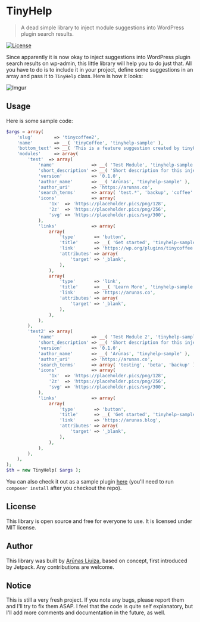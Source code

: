 # TinyHelp

> A dead simple library to inject module suggestions into WordPress plugin search results.

[![License](http://img.shields.io/:license-mit-blue.svg)](http://doge.mit-license.org)

Since apparently it is now okay to inject suggestions into WordPress plugin search results on wp-admin, this little library will help you to do just that. All you have to do is to include it in your project, define some suggestions in an array and pass it to `TinyHelp` class. Here is how it looks:

![Imgur](https://i.imgur.com/2wdnWy9.jpg)

## Usage

Here is some sample code:

```php
$args = array(
	'slug'        => 'tinycoffee2',
	'name'        => __( 'tinyCoffee', 'tinyhelp-sample' ),
	'bottom_text' => __( 'This is a feature suggestion created by tinyHelp library', 'tinyhelp-sample' ),
	'modules'     => array(
		'test'  => array(
			'name'              => __( 'Test Module', 'tinyhelp-sample' ),
			'short_description' => __( 'Short description for this injected module goes here', 'tinyhelp-sample' ),
			'version'           => '0.1.0',
			'author_name'       => __( 'Arūnas', 'tinyhelp-sample' ),
			'author_uri'        => 'https://arunas.co',
			'search_terms'      => array( 'test.*', 'backup', 'coffee' ),
			'icons'             => array(
				'1x'  => 'https://placeholder.pics/png/128',
				'2z'  => 'https://placeholder.pics/png/256',
				'svg' => 'https://placeholder.pics/svg/300',
			),
			'links'             => array(
				array(
					'type'       => 'button',
					'title'      => __( 'Get started', 'tinyhelp-sample' ),
					'link'       => 'https://wp.org/plugins/tinycoffee',
					'attributes' => array(
						'target' => '_blank',
					),
				),
				array(
					'type'       => 'link',
					'title'      => __( 'Learn More', 'tinyhelp-sample' ),
					'link'       => 'https://arunas.co',
					'attributes' => array(
						'target' => '_blank',
					),
				),
			),
		),
		'test2' => array(
			'name'              => __( 'Test Module 2', 'tinyhelp-sample' ),
			'short_description' => __( 'Short description for this injected module goes here', 'tinyhelp-sample' ),
			'version'           => '0.1.0',
			'author_name'       => __( 'Arūnas', 'tinyhelp-sample' ),
			'author_uri'        => 'https://arunas.co',
			'search_terms'      => array( 'testing', 'beta', 'backup' ),
			'icons'             => array(
				'1x'  => 'https://placeholder.pics/png/128',
				'2z'  => 'https://placeholder.pics/png/256',
				'svg' => 'https://placeholder.pics/svg/300',
			),
			'links'             => array(
				array(
					'type'       => 'button',
					'title'      => __( 'Get started', 'tinyhelp-sample' ),
					'link'       => 'https://arunas.blog',
					'attributes' => array(
						'target' => '_blank',
					),
				),
			),
		),
	),
);
$th = new TinyHelp( $args );
```

You can also check it out as a sample plugin <a href="https://github.com/tinyhelp/tinyhelp-sample">here</a> (you'll need to run `composer install` after you checkout the repo).

## License

This library is open source and free for everyone to use. It is licensed under MIT license.

## Author

This library was built by <a href="https://arunas.co">Arūnas Liuiza</a>, based on concept, first introduced by Jetpack. Any contributions are welcome.

## Notice

This is still a very fresh project. If you note any bugs, please report them and I'll try to fix them ASAP. I feel that the code is quite self explanatory, but I'll add more comments and documentation in the future, as well.
